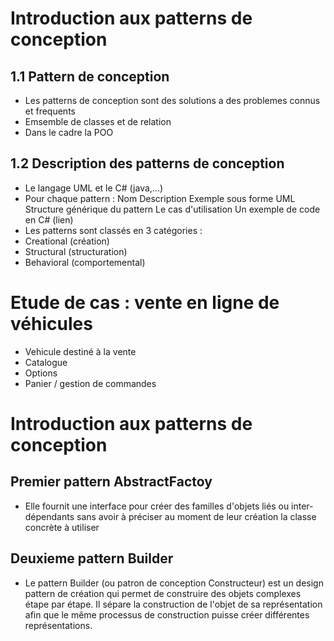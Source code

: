 # Introduction aux patterns de conception #

## 1.1 Pattern de conception ##

- Les patterns de conception sont des solutions a des problemes connus et frequents
- Emsemble de classes et de relation
- Dans le cadre la POO

## 1.2 Description des patterns de conception ##

- Le langage UML et le C# (java,...)
- Pour chaque pattern :
    Nom
    Description
    Exemple sous forme UML
    Structure générique du pattern
    Le cas d'utilisation
    Un exemple de code en C#
    (lien)
- Les patterns sont classés en 3 catégories :
- Creational (création)
- Structural (structuration)
- Behavioral (comportemental)

# Etude de cas : vente en ligne de véhicules #

- Vehicule destiné à la vente
- Catalogue
- Options
- Panier / gestion de commandes

# Introduction aux patterns de conception #

## Premier pattern AbstractFactoy ##

- Elle fournit une interface pour créer des familles d'objets liés ou inter-dépendants sans avoir à préciser au moment de leur création la classe concrète à utiliser

## Deuxieme pattern Builder ##

- Le pattern Builder (ou patron de conception Constructeur) est un design pattern de création qui permet de construire des objets complexes étape par étape. Il sépare la construction de l'objet de sa représentation afin que le même processus de construction puisse créer différentes représentations.